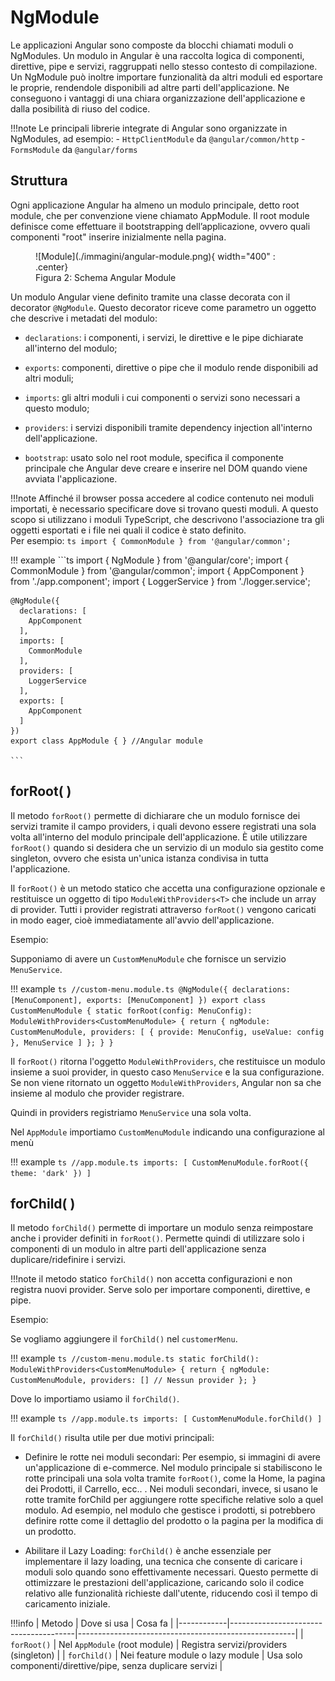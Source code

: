 # NgModule

Le applicazioni Angular sono composte da blocchi chiamati moduli o NgModules.
Un modulo in Angular è una raccolta logica di componenti, direttive, pipe e servizi, raggruppati nello stesso contesto di compilazione.
Un NgModule può inoltre importare funzionalità da altri moduli ed esportare le proprie, rendendole disponibili ad altre parti dell'applicazione. Ne conseguono i vantaggi di una chiara organizzazione dell'applicazione e dalla posibilità di riuso del codice.

!!!note 
    Le principali librerie integrate di Angular sono organizzate in NgModules, ad esempio: 
    - `HttpClientModule` da `@angular/common/http` 
    - `FormsModule` da `@angular/forms`

## Struttura

Ogni applicazione Angular ha almeno un modulo principale, detto root module, che per convenzione viene chiamato AppModule.
Il root module definisce come effettuare il bootstrapping dell’applicazione, ovvero quali componenti "root" inserire inizialmente nella pagina.

<figure markdown>
  ![Module](./immagini/angular-module.png){ width="400" : .center}
  <figcaption>Figura 2: Schema Angular Module</figcaption>
</figure>


Un modulo Angular viene definito tramite una classe decorata con il decorator `@NgModule`. Questo decorator riceve come parametro un oggetto che descrive i metadati del modulo:

- `declarations`: i componenti, i servizi, le direttive e le pipe dichiarate all'interno del modulo;

- `exports`: componenti, direttive o pipe che il modulo rende disponibili ad altri moduli;

- `imports`: gli altri moduli i cui componenti o servizi sono necessari a questo modulo;

- `providers`: i servizi disponibili tramite dependency injection all'interno dell'applicazione.

- `bootstrap`: usato solo nel root module, specifica il componente principale che Angular deve creare e inserire nel DOM quando viene avviata l'applicazione.


!!!note
    Affinché il browser possa accedere al codice contenuto nei moduli importati, è necessario specificare dove si trovano questi moduli. A questo scopo si utilizzano i moduli TypeScript, che descrivono l'associazione tra gli oggetti esportati e i file nei quali il codice è stato definito. <br>
    Per esempio:
    ```ts
    import { CommonModule } from '@angular/common';
    ```

!!! example
    ```ts
    import { NgModule } from '@angular/core';
    import { CommonModule } from '@angular/common';
    import { AppComponent } from './app.component';
    import { LoggerService } from './logger.service';

    @NgModule({
      declarations: [
        AppComponent
      ],
      imports: [
        CommonModule
      ],
      providers: [
        LoggerService 
      ],
      exports: [
        AppComponent
      ]
    })
    export class AppModule { } //Angular module

    ```


## forRoot( )

Il metodo `forRoot()` permette di dichiarare che un modulo fornisce dei servizi tramite il campo providers, i quali devono essere registrati una sola volta all'interno del modulo principale dell'applicazione.
È utile utilizzare `forRoot()` quando si desidera che un servizio di un modulo sia gestito come singleton, ovvero che esista un'unica istanza condivisa in tutta l'applicazione.

Il `forRoot()` è un metodo statico che accetta una configurazione opzionale e restituisce un oggetto di tipo `ModuleWithProviders<T>` che include un array di provider.
Tutti i provider registrati attraverso `forRoot()` vengono caricati in modo eager, cioè immediatamente all'avvio dell'applicazione.

Esempio:

Supponiamo di avere un `CustomMenuModule` che fornisce un servizio `MenuService`.

!!! example
    ```ts
    //custom-menu.module.ts
    @NgModule({
      declarations: [MenuComponent],
      exports: [MenuComponent]
    })
    export class CustomMenuModule {
      static forRoot(config: MenuConfig): ModuleWithProviders<CustomMenuModule> {
        return {
          ngModule: CustomMenuModule,
          providers: [
            { provide: MenuConfig, useValue: config },
            MenuService
          ]
        };
      }
    }
    ```

Il `forRoot()` ritorna l'oggetto `ModuleWithProviders`, che restituisce un modulo insieme a suoi provider, in questo caso `MenuService` e la sua configurazione. Se non viene ritornato un oggetto `ModuleWithProviders`, Angular non sa che insieme al modulo che provider registrare.

Quindi in providers registriamo `MenuService` una sola volta.

Nel `AppModule` importiamo `CustomMenuModule` indicando una configurazione al menù

!!! example
    ```ts
    //app.module.ts
    imports: [
      CustomMenuModule.forRoot({ theme: 'dark' })
    ]
    ```
## forChild( )

Il metodo `forChild()` permette di importare un modulo senza reimpostare anche i provider definiti in `forRoot()`. Permette quindi di utilizzare solo i componenti di un modulo in altre parti dell'applicazione senza duplicare/ridefinire i servizi.

!!!note
    il metodo statico `forChild()` non accetta configurazioni e non registra nuovi provider. Serve solo per importare componenti, direttive, e pipe.

Esempio:

Se vogliamo aggiungere il `forChild()` nel `customerMenu`.

!!! example
    ```ts
    //custom-menu.module.ts
    static forChild(): ModuleWithProviders<CustomMenuModule> {
      return {
        ngModule: CustomMenuModule,
        providers: [] // Nessun provider
      };
    }
    ```


Dove lo importiamo usiamo il `forChild()`.

!!! example
    ```ts
    //app.module.ts
    imports: [
      CustomMenuModule.forChild()
    ]
    ```

Il `forChild()` risulta utile per due motivi principali:

- Definire le rotte nei moduli secondari:
    Per esempio, si immagini di avere un'applicazione di e-commerce. Nel modulo principale si stabiliscono le rotte principali una sola volta tramite `forRoot()`, come la Home, la pagina dei Prodotti, il Carrello, ecc.. . Nei moduli secondari, invece, si usano le rotte tramite forChild per aggiungere rotte specifiche relative solo a quel modulo. Ad esempio, nel modulo che gestisce i prodotti, si potrebbero definire rotte come il dettaglio del prodotto o la pagina per la modifica di un prodotto.

- Abilitare il Lazy Loading:
    `forChild()` è anche essenziale per implementare il lazy loading, una tecnica che consente di caricare i moduli solo quando sono effettivamente necessari. Questo permette di ottimizzare le prestazioni dell'applicazione, caricando solo il codice relativo alle funzionalità richieste dall'utente, riducendo così il tempo di caricamento iniziale.


!!!info
    | Metodo     | Dove si usa                           | Cosa fa                                              |
    |------------|---------------------------------------|------------------------------------------------------|
    | `forRoot()` | Nel `AppModule` (root module)         | Registra servizi/providers (singleton)               |
    | `forChild()` | Nei feature module o lazy module     | Usa solo componenti/direttive/pipe, senza duplicare servizi |



